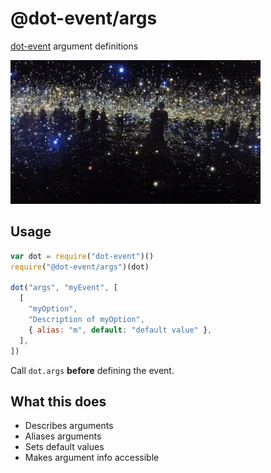 # @dot-event/args

[dot-event](https://github.com/dot-event/dot-event#readme) argument definitions

![args](args.gif)

## Usage

```js
var dot = require("dot-event")()
require("@dot-event/args")(dot)

dot("args", "myEvent", [
  [
    "myOption",
    "Description of myOption",
    { alias: "m", default: "default value" },
  ],
])
```

Call `dot.args` **before** defining the event.

## What this does

- Describes arguments
- Aliases arguments
- Sets default values
- Makes argument info accessible

